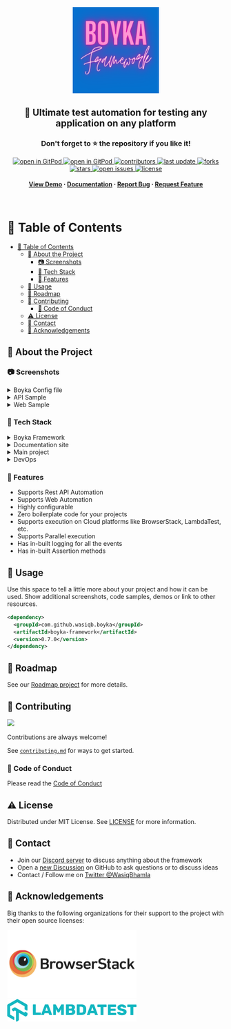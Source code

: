 <div align="center">

  <img src="assets/Boyka.png" alt="logo" width="200" height="auto" />

  <h2>
    🎉 Ultimate test automation for testing any application on any platform
  </h2>
  <h3>
    Don't forget to ⭐ the repository if you like it!
  </h3>

<!-- Badges -->
<p>

  <a href="https://gitpod.io/#https://github.com/WasiqBhamla/boyka-framework">
    <img src="https://gitpod.io/button/open-in-gitpod.svg" alt="open in GitPod">
  </a>
  <a href="https://discord.gg/dUg8K9DAsR">
    <img src="https://img.shields.io/discord/950985052769120337?label=Discord&logo=Discord&style=for-the-badge" alt="open in GitPod">
  </a>
  <a href="https://github.com/WasiqBhamla/boyka-framework/graphs/contributors">
    <img src="https://img.shields.io/github/contributors/WasiqBhamla/boyka-framework?style=for-the-badge" alt="contributors" />
  </a>
  <a href="">
    <img src="https://img.shields.io/github/last-commit/WasiqBhamla/boyka-framework?style=for-the-badge" alt="last update" />
  </a>
  <a href="https://github.com/WasiqBhamla/boyka-framework/network/members">
    <img src="https://img.shields.io/github/forks/WasiqBhamla/boyka-framework?style=for-the-badge" alt="forks" />
  </a>
  <a href="https://github.com/WasiqBhamla/boyka-framework/stargazers">
    <img src="https://img.shields.io/github/stars/WasiqBhamla/boyka-framework?style=for-the-badge" alt="stars" />
  </a>
  <a href="https://github.com/WasiqBhamla/boyka-framework/issues/">
    <img src="https://img.shields.io/github/issues/WasiqBhamla/boyka-framework?style=for-the-badge" alt="open issues" />
  </a>
  <a href="https://github.com/WasiqBhamla/boyka-framework/blob/master/LICENSE">
    <img src="https://img.shields.io/github/license/WasiqBhamla/boyka-framework.svg?style=for-the-badge" alt="license" />
  </a>
</p>

  <h4>
    <a href="#camera-screenshots">View Demo</a>
  <span> · </span>
    <a href="https://wasiqbhamla.github.io/boyka-framework/">Documentation</a>
  <span> · </span>
    <a href="https://github.com/WasiqBhamla/boyka-framework/issues/new/choose">Report Bug</a>
  <span> · </span>
    <a href="https://github.com/WasiqBhamla/boyka-framework/issues/new/choose">Request Feature</a>
  </h4>
</div>

<br />

<!-- Table of Contents -->

# :notebook_with_decorative_cover: Table of Contents

- [:notebook_with_decorative_cover: Table of Contents](#notebook_with_decorative_cover-table-of-contents)
  - [:star2: About the Project](#star2-about-the-project)
    - [:camera: Screenshots](#camera-screenshots)
    - [:space_invader: Tech Stack](#space_invader-tech-stack)
    - [:dart: Features](#dart-features)
  - [:eyes: Usage](#eyes-usage)
  - [:compass: Roadmap](#compass-roadmap)
  - [:wave: Contributing](#wave-contributing)
    - [:scroll: Code of Conduct](#scroll-code-of-conduct)
  - [:warning: License](#warning-license)
  - [:handshake: Contact](#handshake-contact)
  - [:gem: Acknowledgements](#gem-acknowledgements)

<!-- About the Project -->

## :star2: About the Project

<!-- Screenshots -->

### :camera: Screenshots

<details>
  <summary>Boyka Config file</summary>

<div>
  <img src="assets/config.png" alt="Boyka Config" width="400" height="auto" />
</div>

</details>

<details>
  <summary>API Sample</summary>

<div>
  <img src="assets/api.png" alt="API sample" width="400" height="auto" />
</div>

</details>

<details>
  <summary>Web Sample</summary>

<div>
  <img src="assets/page.png" alt="Web Page object" width="400" height="auto" />
</div>

<div>
  <img src="assets/web.png" alt="Web Test" width="400" height="auto" />
</div>

</details>

<!-- TechStack -->

### :space_invader: Tech Stack

<details>
  <summary>Boyka Framework</summary>

- Java 11
- Maven
- Checkstyle
- Sonar cloud

</details>

<details>
  <summary>Documentation site</summary>

- Typescript
- Docusaurus 2
- React JS

</details>

<details>
<summary>Main project</summary>

- Typescript
- Commitlint
- ESLint
- Prettier
- Husky

</details>

<details>
<summary>DevOps</summary>

- GitHub Actions
- Gitpod

</details>

<!-- Features -->

### :dart: Features

- Supports Rest API Automation
- Supports Web Automation
- Highly configurable
- Zero boilerplate code for your projects
- Supports execution on Cloud platforms like BrowserStack, LambdaTest, etc.
- Supports Parallel execution
- Has in-built logging for all the events
- Has in-built Assertion methods

<!-- Usage -->

## :eyes: Usage

Use this space to tell a little more about your project and how it can be used. Show additional screenshots, code samples, demos or link to other resources.

```xml
<dependency>
  <groupId>com.github.wasiqb.boyka</groupId>
  <artifactId>boyka-framework</artifactId>
  <version>0.7.0</version>
</dependency>
```

<!-- Roadmap -->

## :compass: Roadmap

See our [Roadmap project](https://github.com/orgs/WasiqBhamla/projects/4/views/1) for more details.

<!-- Contributing -->

## :wave: Contributing

<a href="https://github.com/WasiqBhamla/boyka-framework/graphs/contributors">
  <img src="https://contrib.rocks/image?repo=WasiqBhamla/boyka-framework" />
</a>

Contributions are always welcome!

See [`contributing.md`](https://github.com/WasiqBhamla/boyka-framework/blob/main/.github/CONTRIBUTING.md) for ways to get started.

<!-- Code of Conduct -->

### :scroll: Code of Conduct

Please read the [Code of Conduct](https://github.com/WasiqBhamla/boyka-framework/blob/master/.github/CODE_OF_CONDUCT.md)

<!-- License -->

## :warning: License

Distributed under MIT License. See [LICENSE](LICENSE) for more information.

<!-- Contact -->

## :handshake: Contact

- Join our [Discord server](https://discord.gg/dUg8K9DAsR) to discuss anything about the framework
- Open a [new Discussion](https://github.com/WasiqBhamla/boyka-framework/discussions/new) on GitHub to ask questions or to discuss ideas
- Contact / Follow me on [Twitter @WasiqBhamla](https://twitter.com/WasiqBhamla)

<!-- Acknowledgments -->

## :gem: Acknowledgements

Big thanks to the following organizations for their support to the project with their open source licenses:

<a href="https://www.browserstack.com">
  <img src="assets/browserstack-logo.png" alt="BrowserStack" width="300" height="auto" />
</a>

<a href="https://www.lambdatest.com">
  <img src="assets/LT-logo.jpeg" alt="LambdaTest" width="300" height="auto" />
</a>
